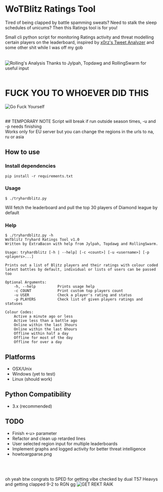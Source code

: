 # WoTBlitz Ratings Tool
Tired of being clapped by battle spamming sweats? Need to stalk the sleep schedules of unicums? Then this Ratings tool is for you!

Small cli python script for monitoring Ratings activity and threat modelling certain players on the leaderboard, inspired by <a href="https://github.com/x0rz/tweets_analyzer">x0rz's Tweet Analyzer</a> and some other shit while I was off my gob
<br><br><br>
![Rolling's Analysis](https://media.discordapp.net/attachments/307258554581254144/783890501576949760/lmao.png)
Thanks to Jylpah, Topdawg and RollingSwarm for useful input
<br><br>

# FUCK YOU TO WHOEVER DID THIS
![Go Fuck Yourself](https://media.discordapp.net/attachments/307258554581254144/784519086259306506/Screenshot_20201204-1828112.png)


<br>
## TEMPORARY NOTE 
Script will break if run outside season times, -u and -p needs finishing
<br>
Works only for EU server but you can change the regions in the urls to na, ru or asia


## How to use


### Install dependencies
```shell
pip install -r requirements.txt
```

### Usage
```shell
$ ./tryhardblitz.py
```
Will fetch the leaderboard and pull the top 30 players of Diamond league by default

### Help
```shell
$ ./tryhardblitz.py -h
WoTblitz Tryhard Ratings Tool v1.0
Written by ExtraBacon with help from Jylpah, Topdawg and RollingSwarm.

Usage: tryhardblitz [-h | --help] [-c <count>] [-u <username>] [-p <players>...]

Prints out a list of Blitz players and their ratings with colour coded latest battles by default, individual or lists of users can be passed too

Optional Arguments:
    -h, --help          Prints usage help
    -c COUNT            Print custom top players count
    -u USER             Check a player's rating and status
    -p PLAYERS          Check list of given players ratings and statuses

Colour Codes:
    Active a minute ago or less
    Active less than a battle ago
    Online within the last 3hours
    Online within the last 6hours
    Offline within half a day
    Offline for most of the day
    Offline for over a day

```

## Platforms
 * OSX/Unix
 * Windows (yet to test)
 * Linux (should work)

## Python Compatibility
 * 3.x (recommended)

## TODO
 + Finish <-u> parameter
 + Refactor and clean up retarded lines
 + User selected region input for multiple leaderboards
 + Implement graphs and logged activity for better threat intelligence
 + howtoargparse.png


<br><br><br>
oh yeah btw congrats to SPED for getting vibe checked by dual T57 Heavys and getting clapped 9-2 to RGN gg
![GET REKT RAIK](https://media.discordapp.net/attachments/307258554581254144/783890466960572426/moe.gif)
